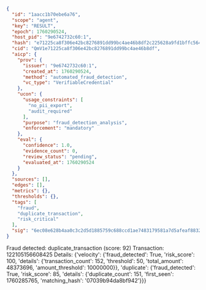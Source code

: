 ```json
{
  "id": "1aacc1b70ebe6a76",
  "scope": "agent",
  "key": "RESULT",
  "epoch": 1760290524,
  "host_pid": "9e6742732c60:1",
  "hash": "e71225ca8f306e42bc8276891dd99bc4ae46b8df2c225628a9fd1bffc5642a34",
  "cid": "QmV1e71225ca8f306e42bc8276891dd99bc4ae46b8df",
  "aicp": {
    "prov": {
      "issuer": "9e6742732c60:1",
      "created_at": 1760290524,
      "method": "automated_fraud_detection",
      "vc_type": "VerifiableCredential"
    },
    "ucon": {
      "usage_constraints": [
        "no_pii_export",
        "audit_required"
      ],
      "purpose": "fraud_detection_analysis",
      "enforcement": "mandatory"
    },
    "eval": {
      "confidence": 1.0,
      "evidence_count": 0,
      "review_status": "pending",
      "evaluated_at": 1760290524
    }
  },
  "sources": [],
  "edges": [],
  "metrics": {},
  "thresholds": {},
  "tags": [
    "fraud",
    "duplicate_transaction",
    "risk_critical"
  ],
  "sig": "6ec08e628b4aa0c3c2d5d1885759c688ccd1ae7483179581a7d5afeaf8832706"
}
```

Fraud detected: duplicate_transaction (score: 92)
Transaction: 122105156608425
Details: {'velocity': {'fraud_detected': True, 'risk_score': 100, 'details': {'transaction_count': 152, 'threshold': 50, 'total_amount': 48373696, 'amount_threshold': 10000000}}, 'duplicate': {'fraud_detected': True, 'risk_score': 85, 'details': {'duplicate_count': 151, 'first_seen': 1760285765, 'matching_hash': '07039b94da8bf942'}}}